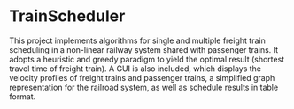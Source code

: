 TrainScheduler
==============
This project implements algorithms for single and multiple freight train scheduling in a non-linear railway system shared with passenger trains. It adopts a heuristic and greedy paradigm to yield the optimal result (shortest travel time of freight train). A GUI is also included, which displays the velocity profiles of freight trains and passenger trains, a simplified graph representation for the railroad system, as well as schedule results in table format.
